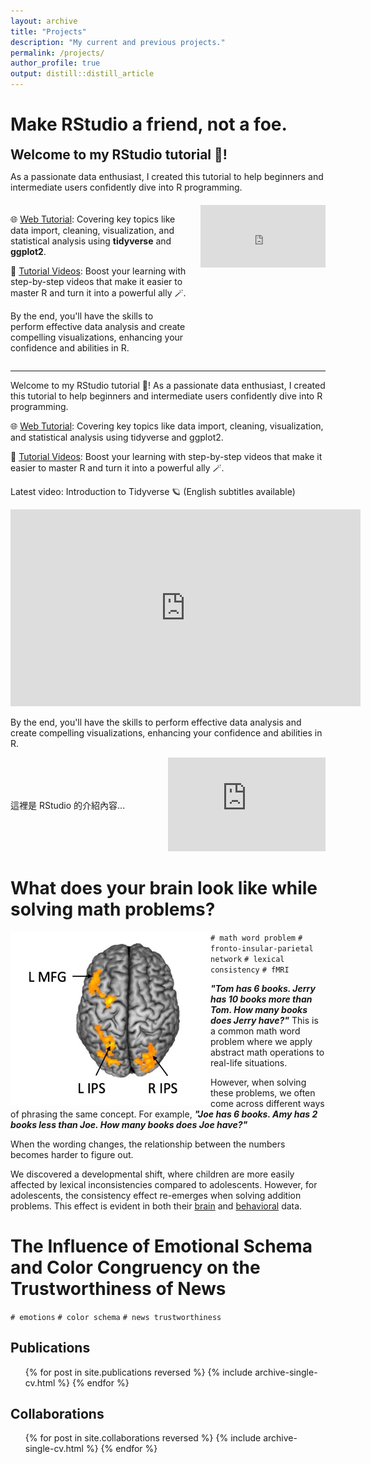 ```yaml
---
layout: archive
title: "Projects"
description: "My current and previous projects."
permalink: /projects/
author_profile: true
output: distill::distill_article
---
```

# Make RStudio a friend, not a foe.

<!-- 最上方的介紹 -->
<div style="margin-bottom: 20px;">
  <h2 style="margin: 0;">Welcome to my RStudio tutorial 🎉!</h2>
  <p>As a passionate data enthusiast, I created this tutorial to help beginners and intermediate users confidently dive into R programming.</p>
</div>

<!-- 左右排列的區塊 -->
<div style="display: flex; align-items: flex-start;">
  <!-- 左邊內容 -->
  <div style="flex: 1; padding-right: 20px;">
    <p>🌐 <a href="https://cocoyamo.github.io/R_tutorials/">Web Tutorial</a>: Covering key topics like data import, cleaning, visualization, and statistical analysis using <strong>tidyverse</strong> and <strong>ggplot2</strong>.</p>
    <p>🎥 <a href="https://www.youtube.com/playlist?list=PLrnPgbLdSy7czQs7mrJNR9XQxH75OjvcU">Tutorial Videos</a>: Boost your learning with step-by-step videos that make it easier to master R and turn it into a powerful ally 🪄.</p>
    <p>By the end, you'll have the skills to perform effective data analysis and create compelling visualizations, enhancing your confidence and abilities in R.</p>
  </div>
  <!-- 右邊影片 -->
  <div style="flex: 0 0 auto; text-align: right;">
    <iframe width="200" height="100" src="https://www.youtube.com/embed/nQcVh9_infA" frameborder="0" allow="accelerometer; autoplay; clipboard-write; encrypted-media; gyroscope; picture-in-picture" allowfullscreen></iframe>
  </div>
</div>












---
Welcome to my RStudio tutorial 🎉! As a passionate data enthusiast, I created this tutorial to help beginners and intermediate users confidently dive into R programming.

🌐 [Web Tutorial](https://cocoyamo.github.io/R_tutorials/): Covering key topics like data import, cleaning, visualization, and statistical analysis using tidyverse and ggplot2.

🎥 [Tutorial Videos](https://www.youtube.com/playlist?list=PLrnPgbLdSy7czQs7mrJNR9XQxH75OjvcU): Boost your learning with step-by-step videos that make it easier to master R and turn it into a powerful ally 🪄.

Latest video: Introduction to Tidyverse 🪐 (English subtitles available)
<iframe width="560" height="315" src="https://www.youtube.com/embed/nQcVh9_infA" frameborder="0" allow="accelerometer; autoplay; clipboard-write; encrypted-media; gyroscope; picture-in-picture" allowfullscreen></iframe>


By the end, you'll have the skills to perform effective data analysis and create compelling visualizations, enhancing your confidence and abilities in R.


<div style="display: flex; align-items: center;">
  <div style="flex: 1;">
    <!-- 左側內容，例如RStudio的介紹 -->
    <p>這裡是 RStudio 的介紹內容...</p>
  </div>
  <div style="flex: 1; text-align: right;">
    <!-- 右側嵌入影片，設定寬度為 100% 並保持比例 -->
    <iframe width="100%" height="auto" src="https://www.youtube.com/embed/nQcVh9_infA" frameborder="0" allow="accelerometer; autoplay; clipboard-write; encrypted-media; gyroscope; picture-in-picture" allowfullscreen style="max-width: 400px;"></iframe>
  </div>
</div>



# What does your brain look like while solving math problems?

<img align="left" width="320" src='/images/wholebrain_interaction.jpg'>

`# math word problem` `# fronto-insular-parietal network` `# lexical consistency` `# fMRI` 


***"Tom has 6 books. Jerry has 10 books more than Tom. How many books does Jerry have?"*** This is a common math word problem where we apply abstract math operations to real-life situations.

However, when solving these problems, we often come across different ways of phrasing the same concept. For example, ***"Joe has 6 books. Amy has 2 books **less** than Joe. How many books does Joe have?"***

When the wording changes, the relationship between the numbers becomes harder to figure out.

We discovered a developmental shift, where children are more easily affected by lexical inconsistencies compared to adolescents. However, for adolescents, the consistency effect re-emerges when solving addition problems. This effect is evident in both their [brain](https://cocoyamo.github.io/publications/2024-04-15-age-related_differences_in_brain_responses_in_mathematical_problem-solving_among_children_and_adolescents)  and [behavioral](https://cocoyamo.github.io/publications/2022-10-15-development-of-operation-specific-lexical-consistency-effect-in-arithmetic-word-problem-solving) data.


# The Influence of Emotional Schema and Color Congruency on the Trustworthiness of News

`# emotions` `# color schema` `# news trustworthiness`



Publications
-----
  <ul>{% for post in site.publications reversed %}
    {% include archive-single-cv.html %}
  {% endfor %}</ul>

Collaborations
-----
  <ul>{% for post in site.collaborations reversed %}
    {% include archive-single-cv.html %}
  {% endfor %}</ul>
